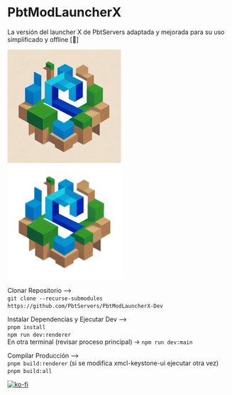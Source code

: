 # PbtModLauncherX

La versión del launcher X de PbtServers adaptada y mejorada para su uso simplificado y offline [🚀]

![pbtmodlauncherx](https://github.com/PbtServers/PbtModLauncherX-Dev/blob/master/xmcl-electron-app/icons/dark@256x256.png?raw=true)
![pbtmodlauncherx](https://github.com/PbtServers/PbtModLauncherX-Dev/blob/master/xmcl-electron-app/icons/dark@Square44x44Logo.targetsize-256.png?raw=true)

Clonar Repositorio -->                                                                                                                                           
`git clone --recurse-submodules https://github.com/PbtServers/PbtModLauncherX-Dev`

Instalar Dependencias y Ejecutar Dev -->                                                                                                                         
`pnpm install`                                                                                                                                                   
`npm run dev:renderer`                                                                                                                                           
En otra terminal (revisar proceso principal) -> `npm run dev:main`

Compilar Producción -->                                                                                                                                          
`pnpm build:renderer` (si se modifica xmcl-keystone-ui ejecutar otra vez)                                                                                        
`pnpm build:all`


[![ko-fi](https://ko-fi.com/img/githubbutton_sm.svg)](https://ko-fi.com/T6T2CB7E1)
